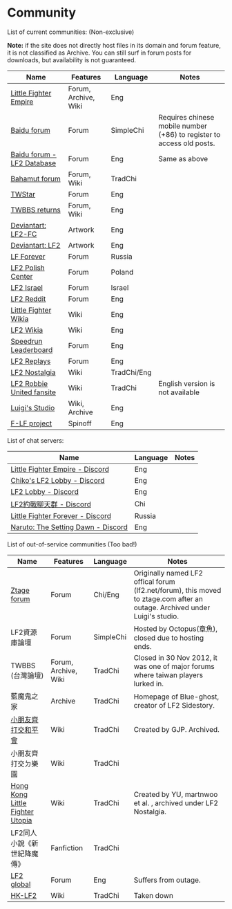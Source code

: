 # Community

List of current communities: (Non-exclusive)

**Note:** if the site does not directly host files in its domain and forum feature, it is not classified as Archive. You can still surf in forum posts for downloads, but availability is not guaranteed.

| Name | Features | Language | Notes
| --- | --- | --- | --- |
| [Little Fighter Empire] | Forum, Archive, Wiki | Eng
| [Baidu forum] | Forum | SimpleChi | Requires chinese mobile number (+86) to register to access old posts.
| [Baidu forum - LF2 Database] | Forum | Eng | Same as above
| [Bahamut forum] | Forum, Wiki | TradChi
| [TWStar] | Forum | Eng
| [TWBBS returns] | Forum, Wiki | Eng
| [Deviantart: LF2-FC] | Artwork | Eng
| [Deviantart: LF2] | Artwork | Eng
| [LF Forever] | Forum | Russia
| [LF2 Polish Center] | Forum | Poland
| [LF2 Israel] | Forum | Israel
| [LF2 Reddit] | Forum | Eng
| [Little Fighter Wikia] | Wiki | Eng
| [LF2 Wikia] | Wiki | Eng
| [Speedrun Leaderboard] | Forum | Eng
| [LF2 Replays] | Forum | Eng
| [LF2 Nostalgia] | Wiki | TradChi/Eng
| [LF2 Robbie United fansite] | Wiki | TradChi | English version is not available
| [Luigi's Studio] | Wiki, Archive | Eng
| [F-LF project] | Spinoff | Eng

List of chat servers:

| Name | Language | Notes
| --- | --- | --- |
| [Little Fighter Empire - Discord] | Eng
| [Chiko's LF2 Lobby - Discord] | Eng
| [LF2 Lobby - Discord] | Eng
| [LF2約戰聊天群 - Discord] | Chi
| [Little Fighter Forever - Discord] | Russia
| [Naruto: The Setting Dawn - Discord] | Eng

List of out-of-service communities (Too bad!)

| Name | Features | Language | Notes |
| --- | --- | --- | --- |
| [Ztage forum] | Forum | Chi/Eng | Originally named LF2 offical forum (lf2.net/forum), this moved to ztage.com after an outage. Archived under Luigi's studio.
| LF2資源庫論壇 | Forum | SimpleChi | Hosted by Octopus(章魚), closed due to hosting ends.
| TWBBS (台灣論壇) | Forum, Archive, Wiki | TradChi | Closed in 30 Nov 2012, it was one of major forums where taiwan players lurked in.
| 藍魔鬼之家 | Archive | TradChi | Homepage of Blue-ghost, creator of LF2 Sidestory.
| [小朋友齊打交和平會] | Wiki | TradChi | Created by GJP. Archived.
| 小朋友齊打交ㄉ樂園 | Wiki | TradChi
| [Hong Kong Little Fighter Utopia] | Wiki | TradChi | Created by YU, martnwoo et al. , archived under LF2 Nostalgia.
| LF2同人小說《新世紀降魔傳》 | Fanfiction | TradChi
| [LF2 global] | Forum | Eng | Suffers from outage.
| [HK-LF2] | Wiki | TradChi | Taken down


[//]: # (These are reference links used in the body of this note and get stripped out when the markdown processor does its job. There is no need to format nicely because it shouldn't be seen. Thanks SO - http://stackoverflow.com/questions/4823468/store-comments-in-markdown-syntax)

[Little Fighter Empire]: <https://lf-empire.de/>
[Baidu forum]: <https://tieba.baidu.com/f?kw=lf2>
[Baidu forum - LF2 Database]: <https://c.tieba.baidu.com/f?kw=lf2资源库>
[Bahamut forum]: <https://forum.gamer.com.tw/B.php?page=1&bsn=07648>
[TWStar]: <https://www.twstar.biz/bbs/app/main.php?findex=81>
[TWBBS returns]: <http://twbbsreturn.joinbbs.net/forumdisplay.php?fid=79>
[Deviantart: LF2-FC]: <https://www.deviantart.com/little-fighter-2-fc>
[Deviantart: LF2]: <https://www.deviantart.com/little-fighter-2>
[LF Forever]: <http://lfforever.ru/>
[LF2 Polish Center]: <http://www.lf2.pl/>
[LF2 Israel]: <http://www.lf2.co.il/index.asp>
[LF2 Reddit]: <https://www.reddit.com/r/littlefighter/>
[Little Fighter Wikia]: <http://littlefighter.wikia.com/>
[LF2 Wikia]: <http://lf2.wikia.com/>
[Speedrun Leaderboard]: <https://www.speedrun.com/lf2>
[LF2 Replays]: <http://lf2replays.appspot.com/>
[LF2 Nostalgia]: <http://lf2-nostalgia.info/>
[LF2 Robbie United fansite]: <https://sites.google.com/site/lf2robbie>
[Luigi's Studio]: <http://lf.lui-studio.net/>
[F-LF project]: <https://project-f.github.io/F.LF/>

[Ztage forum]: <https://lf.lui-studio.net/ztage/index.html>
[小朋友齊打交和平會]: <https://www.mediafire.com/file/7iq7sbddcwc9jjp/lf2peace.zip/file>
[Hong Kong Little Fighter Utopia]: <http://hklfu.lf2-nostalgia.info/link.html>
[LF2 global]: <http://lf2-global.com/>
[HK-LF2]: <http://hk-lf2.wix.com/hklf2>

[Little Fighter Empire - Discord]: <https://discord.gg/Z2MFSMD>
[Chiko's LF2 Lobby - Discord]: <https://discord.gg/7byXUDV>
[LF2 Lobby - Discord]: <https://discord.gg/5P9P5Af>
[LF2約戰聊天群 - Discord]: <https://discord.gg/FKk2n8EG8V>
[Little Fighter Forever - Discord]: <https://discord.gg/3PUwmY8>
[Naruto: The Setting Dawn - Discord]: <https://discord.gg/G3Kfkzk>